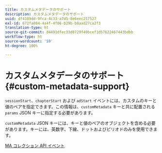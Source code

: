 ```yaml
---
title: カスタムメタデータのサポート
description: カスタムメタデータのサポート
uuid: df4109dd-9fca-4c33-a7d5-8e6eec257527
exl-id: 672fa804-4a4f-4f06-b29b-b0aad27ca2f3
translation-type: ht
source-git-commit: d4491dfec33d8729f40bcef1d57622467443bdbb
workflow-type: ht
source-wordcount: '59'
ht-degree: 100%

---
```


# カスタムメタデータのサポート {#custom-metadata-support}

`sessionStart`、`chapterStart` および `adStart` イベントには、カスタムのキーと値のペアを指定できます。この情報は、`customMetadata` キーと共に配置される `params` JSON キーに指定する必要があります。

`customMetadata` JSON キーには、キーと値のペアのオブジェクトを含める必要があります。キーには、英数字、下線、ドットおよびピリオドのみを使用できます。

[MA コレクション API イベント](/help/media-collection-api/mc-api-ref/mc-api-events-req.md)

